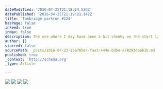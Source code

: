 ```yaml
---
dateModified: '2016-04-25T21:18:24.539Z'
datePublished: '2016-04-25T21:19:21.142Z'
title: 'Tonbridge parkrun #124'
hasPage: false
inFeed: true
inNav: false
description: The one where I may have been a bit cheeky on the start line. Still a good run and the fastest time for a year.
author: []
starred: false
sourcePath: _posts/2016-04-23-15e785ea-faa3-444e-bdbe-a78293da661b.md
published: true
_context: 'http://schema.org'
_type: Article

---
```

![](https://the-grid-user-content.s3-us-west-2.amazonaws.com/261464f2-a103-4b07-84f1-2e62ff2245c4.jpg)
![](https://the-grid-user-content.s3-us-west-2.amazonaws.com/4a7c2ceb-fa37-41cf-b923-c01337cab8fc.jpg)
![](https://the-grid-user-content.s3-us-west-2.amazonaws.com/9fe00909-4564-4770-a234-f305582d7afe.jpg)
![](https://the-grid-user-content.s3-us-west-2.amazonaws.com/a9f9adfc-a162-452e-80d7-5614508e6558.jpg)